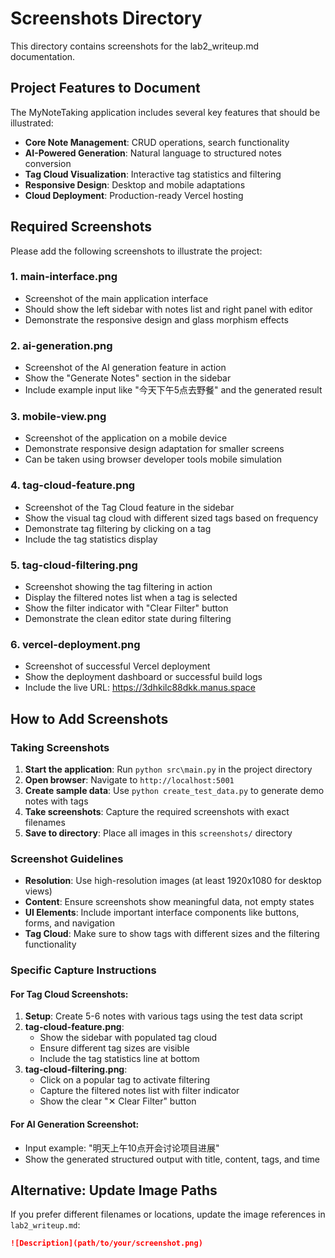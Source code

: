 # Screenshots Directory

This directory contains screenshots for the lab2_writeup.md documentation.

## Project Features to Document

The MyNoteTaking application includes several key features that should be illustrated:
- **Core Note Management**: CRUD operations, search functionality
- **AI-Powered Generation**: Natural language to structured notes conversion
- **Tag Cloud Visualization**: Interactive tag statistics and filtering
- **Responsive Design**: Desktop and mobile adaptations
- **Cloud Deployment**: Production-ready Vercel hosting

## Required Screenshots

Please add the following screenshots to illustrate the project:

### 1. main-interface.png
- Screenshot of the main application interface
- Should show the left sidebar with notes list and right panel with editor
- Demonstrate the responsive design and glass morphism effects

### 2. ai-generation.png  
- Screenshot of the AI generation feature in action
- Show the "Generate Notes" section in the sidebar
- Include example input like "今天下午5点去野餐" and the generated result

### 3. mobile-view.png
- Screenshot of the application on a mobile device
- Demonstrate responsive design adaptation for smaller screens
- Can be taken using browser developer tools mobile simulation

### 4. tag-cloud-feature.png
- Screenshot of the Tag Cloud feature in the sidebar
- Show the visual tag cloud with different sized tags based on frequency
- Demonstrate tag filtering by clicking on a tag
- Include the tag statistics display

### 5. tag-cloud-filtering.png
- Screenshot showing the tag filtering in action
- Display the filtered notes list when a tag is selected
- Show the filter indicator with "Clear Filter" button
- Demonstrate the clean editor state during filtering

### 6. vercel-deployment.png
- Screenshot of successful Vercel deployment
- Show the deployment dashboard or successful build logs
- Include the live URL: https://3dhkilc88dkk.manus.space

## How to Add Screenshots

### Taking Screenshots
1. **Start the application**: Run `python src\main.py` in the project directory
2. **Open browser**: Navigate to `http://localhost:5001`
3. **Create sample data**: Use `python create_test_data.py` to generate demo notes with tags
4. **Take screenshots**: Capture the required screenshots with exact filenames
5. **Save to directory**: Place all images in this `screenshots/` directory

### Screenshot Guidelines
- **Resolution**: Use high-resolution images (at least 1920x1080 for desktop views)
- **Content**: Ensure screenshots show meaningful data, not empty states
- **UI Elements**: Include important interface components like buttons, forms, and navigation
- **Tag Cloud**: Make sure to show tags with different sizes and the filtering functionality

### Specific Capture Instructions

#### For Tag Cloud Screenshots:
1. **Setup**: Create 5-6 notes with various tags using the test data script
2. **tag-cloud-feature.png**: 
   - Show the sidebar with populated tag cloud
   - Ensure different tag sizes are visible
   - Include the tag statistics line at bottom
3. **tag-cloud-filtering.png**:
   - Click on a popular tag to activate filtering
   - Capture the filtered notes list with filter indicator
   - Show the clear "✕ Clear Filter" button

#### For AI Generation Screenshot:
- Input example: "明天上午10点开会讨论项目进展"
- Show the generated structured output with title, content, tags, and time

## Alternative: Update Image Paths

If you prefer different filenames or locations, update the image references in `lab2_writeup.md`:

```markdown
![Description](path/to/your/screenshot.png)
```